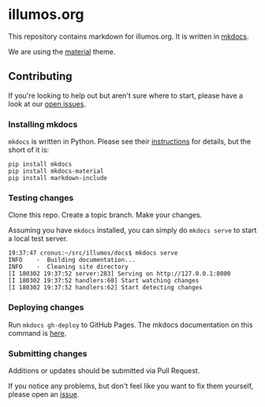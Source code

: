 # illumos.org

This repository contains markdown for illumos.org. It is written in
[mkdocs](http://www.mkdocs.org).

We are using the [material](https://squidfunk.github.io/mkdocs-material/)
theme.

## Contributing 

If you're looking to help out but aren't sure where to start, please have a
look at our [open issues](https://github.com/illumos/docs/issues).

### Installing mkdocs

`mkdocs` is written in Python. Please see their
[instructions](http://www.mkdocs.org/#installation) for details, but the short
of it is:

```
pip install mkdocs
pip install mkdocs-material
pip install markdown-include
```

### Testing changes

Clone this repo. Create a topic branch. Make your changes.

Assuming you have `mkdocs` installed, you can simply do `mkdocs serve` to start
a local test server.

```
19:37:47 cronus:~/src/illumos/docs$ mkdocs serve
INFO    -  Building documentation...
INFO    -  Cleaning site directory
[I 180302 19:37:52 server:283] Serving on http://127.0.0.1:8000
[I 180302 19:37:52 handlers:60] Start watching changes
[I 180302 19:37:52 handlers:62] Start detecting changes
```

### Deploying changes

Run `mkdocs gh-deploy` to GitHub Pages. The mkdocs documentation on this
command is [here](https://www.mkdocs.org/user-guide/deploying-your-docs/#github-pages).

### Submitting changes

Additions or updates should be submitted via Pull Request.

If you notice any problems, but don't feel like you want to fix them yourself,
please open an [issue](https://github.com/illumos/docs/issues).

